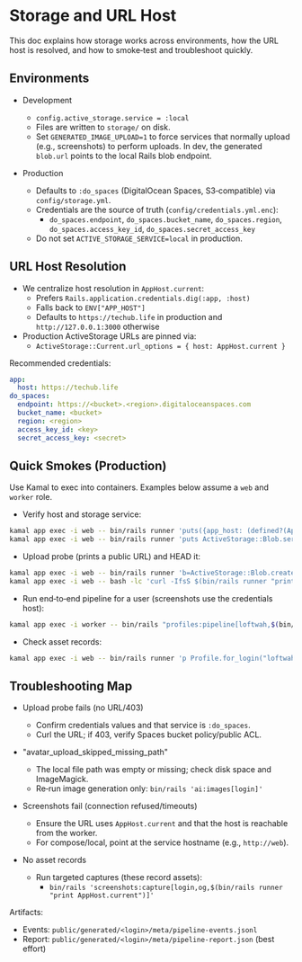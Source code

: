 # Storage and URL Host

This doc explains how storage works across environments, how the URL host is resolved, and how to
smoke‑test and troubleshoot quickly.

## Environments

- Development
  - `config.active_storage.service = :local`
  - Files are written to `storage/` on disk.
  - Set `GENERATED_IMAGE_UPLOAD=1` to force services that normally upload (e.g., screenshots) to
    perform uploads. In dev, the generated `blob.url` points to the local Rails blob endpoint.

- Production
  - Defaults to `:do_spaces` (DigitalOcean Spaces, S3‑compatible) via `config/storage.yml`.
  - Credentials are the source of truth (`config/credentials.yml.enc`):
    - `do_spaces.endpoint`, `do_spaces.bucket_name`, `do_spaces.region`, `do_spaces.access_key_id`,
      `do_spaces.secret_access_key`
  - Do not set `ACTIVE_STORAGE_SERVICE=local` in production.

## URL Host Resolution

- We centralize host resolution in `AppHost.current`:
  - Prefers `Rails.application.credentials.dig(:app, :host)`
  - Falls back to `ENV["APP_HOST"]`
  - Defaults to `https://techub.life` in production and `http://127.0.0.1:3000` otherwise
- Production ActiveStorage URLs are pinned via:
  - `ActiveStorage::Current.url_options = { host: AppHost.current }`

Recommended credentials:

```yaml
app:
  host: https://techub.life
do_spaces:
  endpoint: https://<bucket>.<region>.digitaloceanspaces.com
  bucket_name: <bucket>
  region: <region>
  access_key_id: <key>
  secret_access_key: <secret>
```

## Quick Smokes (Production)

Use Kamal to exec into containers. Examples below assume a `web` and `worker` role.

- Verify host and storage service:

```bash
kamal app exec -i web -- bin/rails runner 'puts({app_host: (defined?(AppHost) ? AppHost.current : nil), svc: Rails.configuration.active_storage.service}.inspect)'
kamal app exec -i web -- bin/rails runner 'puts ActiveStorage::Blob.services.fetch(Rails.configuration.active_storage.service).inspect'
```

- Upload probe (prints a public URL) and HEAD it:

```bash
kamal app exec -i web -- bin/rails runner 'b=ActiveStorage::Blob.create_and_upload!(io: StringIO.new("hi"), filename:"probe.txt"); puts b.url'
kamal app exec -i web -- bash -lc 'curl -IfsS $(bin/rails runner "print ActiveStorage::Blob.last.url") | head -n1'
```

- Run end‑to‑end pipeline for a user (screenshots use the credentials host):

```bash
kamal app exec -i worker -- bin/rails "profiles:pipeline[loftwah,$(bin/rails runner 'print AppHost.current')]"
```

- Check asset records:

```bash
kamal app exec -i web -- bin/rails runner 'p Profile.for_login("loftwah").first.profile_assets.order(:created_at).pluck(:kind,:public_url,:local_path)'
```

## Troubleshooting Map

- Upload probe fails (no URL/403)
  - Confirm credentials values and that service is `:do_spaces`.
  - Curl the URL; if 403, verify Spaces bucket policy/public ACL.

- "avatar_upload_skipped_missing_path"
  - The local file path was empty or missing; check disk space and ImageMagick.
  - Re‑run image generation only: `bin/rails 'ai:images[login]'`

- Screenshots fail (connection refused/timeouts)
  - Ensure the URL uses `AppHost.current` and that the host is reachable from the worker.
  - For compose/local, point at the service hostname (e.g., `http://web`).

- No asset records
  - Run targeted captures (these record assets):
    - `bin/rails 'screenshots:capture[login,og,$(bin/rails runner "print AppHost.current")]'`

Artifacts:

- Events: `public/generated/<login>/meta/pipeline-events.jsonl`
- Report: `public/generated/<login>/meta/pipeline-report.json` (best effort)
